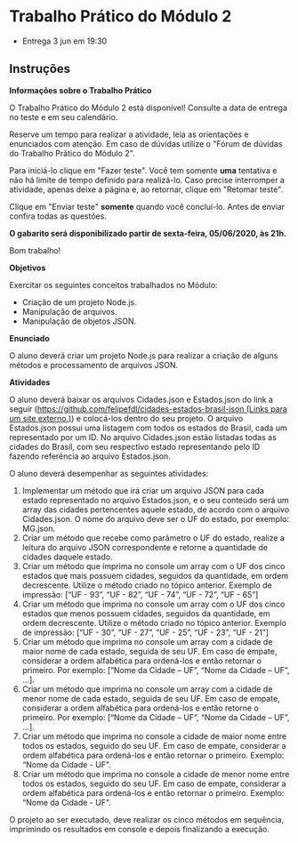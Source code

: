 # Trabalho Prático do Módulo 2

- Entrega 3 jun em 19:30

## Instruções

**Informações sobre o Trabalho Prático**

O Trabalho Prático do Módulo 2 está disponível! Consulte a data de
entrega no teste e em seu calendário.

Reserve um tempo para realizar a atividade, leia as orientações e
enunciados com atenção. Em caso de dúvidas utilize o "Fórum de dúvidas
do Trabalho Prático do Módulo 2".

Para iniciá-lo clique em "Fazer teste". Você tem
somente **uma** tentativa e não há limite de tempo definido para
realizá-lo. Caso precise interromper a atividade, apenas deixe a página
e, ao retornar, clique em "Retomar teste".

Clique em "Enviar teste" **somente** quando você concluí-lo. Antes de
enviar confira todas as questões.

**O gabarito será disponibilizado partir de sexta-feira, 05/06/2020, às
21h.**

Bom trabalho!

**Objetivos**

Exercitar os seguintes conceitos trabalhados no Módulo:

- Criação de um projeto Node.js.
- Manipulação de arquivos.
- Manipulação de objetos JSON.

**Enunciado**

O aluno deverá criar um projeto Node.js para realizar a criação de
alguns métodos e processamento de arquivos JSON.

**Atividades**

O aluno deverá baixar os arquivos Cidades.json e Estados.json do link a
seguir ([https://github.com/felipefdl/cidades-estados-brasil-json (Links
para um site
externo.)](https://github.com/felipefdl/cidades-estados-brasil-json)) e
colocá-los dentro do seu projeto. O arquivo Estados.json possui uma
listagem com todos os estados do Brasil, cada um representado por um ID.
No arquivo Cidades.json estão listadas todas as cidades do Brasil, com
seu respectivo estado representando pelo ID fazendo referência ao
arquivo Estados.json.

O aluno deverá desempenhar as seguintes atividades:

1.  Implementar um método que irá criar um arquivo JSON para cada estado
    representado no arquivo Estados.json, e o seu conteúdo será um array
    das cidades pertencentes aquele estado, de acordo com o arquivo
    Cidades.json. O nome do arquivo deve ser o UF do estado, por
    exemplo: MG.json.
2.  Criar um método que recebe como parâmetro o UF do estado, realize a
    leitura do arquivo JSON correspondente e retorne a quantidade de
    cidades daquele estado.
3.  Criar um método que imprima no console um array com o UF dos cinco
    estados que mais possuem cidades, seguidos da quantidade, em ordem
    decrescente. Utilize o método criado no tópico anterior. Exemplo de
    impressão: [“UF - 93”, “UF - 82”, “UF - 74”, “UF - 72”, “UF - 65”]
4.  Criar um método que imprima no console um array com o UF dos cinco
    estados que menos possuem cidades, seguidos da quantidade, em ordem
    decrescente. Utilize o método criado no tópico anterior. Exemplo de
    impressão: [“UF - 30”, “UF - 27”, “UF - 25”, “UF - 23”, “UF - 21”]
5.  Criar um método que imprima no console um array com a cidade de
    maior nome de cada estado, seguida de seu UF. Em caso de empate,
    considerar a ordem alfabética para ordená-los e então retornar o
    primeiro. Por exemplo: [“Nome da Cidade – UF”, “Nome da Cidade –
    UF”, ...].
6.  Criar um método que imprima no console um array com a cidade de
    menor nome de cada estado, seguida de seu UF. Em caso de empate,
    considerar a ordem alfabética para ordená-los e então retorne o
    primeiro. Por exemplo: [“Nome da Cidade – UF”, “Nome da Cidade –
    UF”, ...].
7.  Criar um método que imprima no console a cidade de maior nome entre
    todos os estados, seguido do seu UF. Em caso de empate, considerar a
    ordem alfabética para ordená-los e então retornar o primeiro.
    Exemplo: “Nome da Cidade - UF".
8.  Criar um método que imprima no console a cidade de menor nome entre
    todos os estados, seguido do seu UF. Em caso de empate, considerar a
    ordem alfabética para ordená-los e então retornar o primeiro.
    Exemplo: “Nome da Cidade - UF".

O projeto ao ser executado, deve realizar os cinco métodos em sequência,
imprimindo os resultados em console e depois finalizando a execução.
